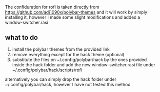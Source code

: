 The confiduration for rofi is taken directly from https://github.com/adi1090x/polybar-themes and it will work by simply installing it, however I made some slight modifications and added a window-switcher.rasi

## what to do
1. install the polybar themes from the provided link
2. remove everything except for the hack theme (optional)
3. substitute the files on ~/.config/polybar/hack by the ones provided inside the hack folder and add the new window-switcher.rasi file under ~/.config/polybar/hack/scripts/rofi

alternatively you can simply drop the hack folder under ~/.config/polybar/hack, however I have not tested this method
